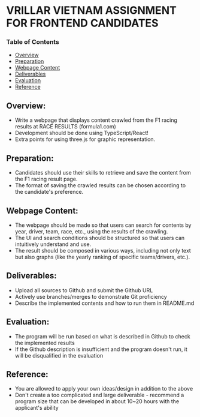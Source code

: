 # VRILLAR VIETNAM ASSIGNMENT FOR FRONTEND CANDIDATES

### Table of Contents

- [Overview](#overview)
- [Preparation](#preparation)
- [Webpage Content](#webpage-content)
- [Deliverables](#deliverables)
- [Evaluation](#evaluation)
- [Reference](#reference)

## Overview:

- Write a webpage that displays content crawled from the F1 racing results at RACE RESULTS (formula1.com)
- Development should be done using TypeScript/React!
- Extra points for using three.js for graphic representation.

## Preparation:

- Candidates should use their skills to retrieve and save the content from the F1 racing result page.
- The format of saving the crawled results can be chosen according to the candidate's preference.

## Webpage Content:

- The webpage should be made so that users can search for contents by year, driver, team, race, etc., using the results of the crawling.
- The UI and search conditions should be structured so that users can intuitively understand and use.
- The result should be composed in various ways, including not only text but also graphs (like the yearly ranking of specific teams/drivers, etc.).

## Deliverables:

- Upload all sources to Github and submit the Github URL
- Actively use branches/merges to demonstrate Git proficiency
- Describe the implemented contents and how to run them in README.md

## Evaluation:

- The program will be run based on what is described in Github to check the implemented results
- If the Github description is insufficient and the program doesn't run, it will be disqualified in the evaluation

## Reference:

- You are allowed to apply your own ideas/design in addition to the above
- Don't create a too complicated and large deliverable - recommend a program size that can be developed in about 10~20 hours with the applicant's ability
